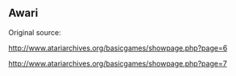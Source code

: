 Awari
-----

Original source:

http://www.atariarchives.org/basicgames/showpage.php?page=6

http://www.atariarchives.org/basicgames/showpage.php?page=7
